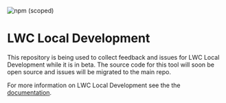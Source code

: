 ![npm (scoped)](https://img.shields.io/npm/v/@salesforce/lwc-dev-server)

# LWC Local Development
This repository is being used to collect feedback and issues for LWC Local Development while it is in beta. The source code for this tool will soon be open source and issues will be migrated to the main repo.

For more information on LWC Local Development see the the [documentation](https://developer.salesforce.com/tools/vscode/articles/lwc/localdev).
